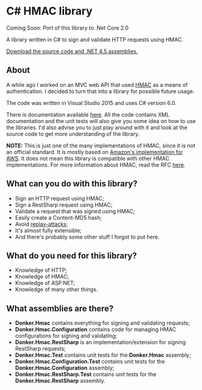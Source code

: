 # C# HMAC library

Coming Soon: Port of this library to .Net Core 2.0

A library written in C# to sign and validate HTTP requests using HMAC.

[Download the source code and .NET 4.5 assemblies.][download_link]

## About

A while ago I worked on an MVC web API that used [HMAC][hmac_link] as a means of authentication. I decided to turn that into a library for possible future usage.

The code was written in Visual Studio 2015 and uses C# version 6.0.

There is documentation available [here][documentation_link]. All the code contains XML documentation and the unit tests will also give you some idea on how to use the libraries. I'd also advise you to just play around with it and look at the source code to get more understanding of the library.

**NOTE:** This is just one of the many implementations of HMAC, since it is not an official standard. It is mostly based on [Amazon's implementation for AWS][aws_hmac_link]. It does not mean this library is compatible with other HMAC implementations. For more information about HMAC, read the RFC [here][hmac_rfc_link].

## What can you do with this library?
- Sign an HTTP request using HMAC;
- Sign a RestSharp request using HMAC;
- Validate a request that was signed using HMAC;
- Easily create a Content-MD5 hash;
- Avoid [replay-attacks][replay_attack_link];
- It's almost fully extensible;
- And there's probably some other stuff I forgot to put here.

## What do you need for this library?
- Knowledge of HTTP;
- Knowledge of HMAC;
- Knowledge of ASP.NET;
- Knowledge of many other things.

## What assemblies are there?
- **Donker.Hmac** contains everything for signing and validating requests;
- **Donker.Hmac.Configuration** contains code for managing HMAC configurations for signing and validating;
- **Donker.Hmac.RestSharp** is an implementation/extension for signing RestSharp requests;
- **Donker.Hmac.Test** contains unit tests for the **Donker.Hmac** assembly;
- **Donker.Hmac.Configuration.Test** contains unit tests for the **Donker.Hmac.Configuration** assembly;
- **Donker.Hmac.RestSharp.Test** contains unit tests for the **Donker.Hmac.RestSharp** assembly.

[hmac_link]: https://en.wikipedia.org/wiki/Hash-based_message_authentication_code
[replay_attack_link]: https://en.wikipedia.org/wiki/Replay_attack
[download_link]: https://github.com/DonkerNET/hmac/releases
[documentation_link]: https://github.com/DonkerNET/hmac/wiki
[aws_hmac_link]: http://docs.aws.amazon.com/AmazonS3/latest/dev/RESTAuthentication.html
[hmac_rfc_link]: https://tools.ietf.org/html/rfc2104